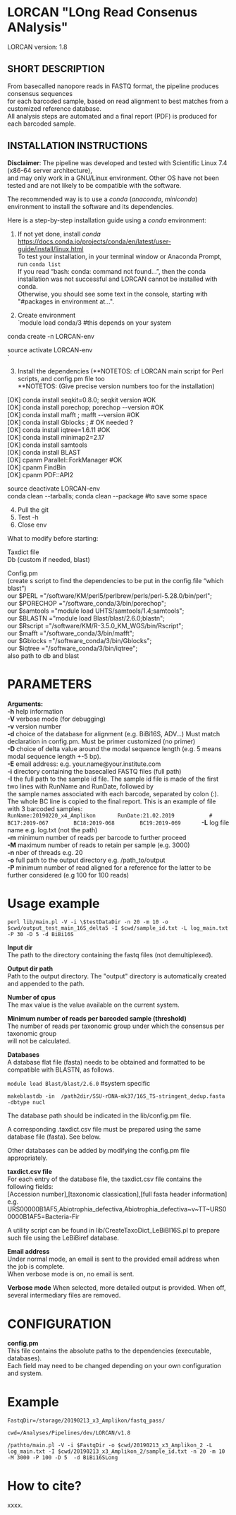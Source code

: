 
LORCAN "LOng Read Consenus ANalysis" 	 
====================================
LORCAN version: 1.8

## SHORT DESCRIPTION   
From basecalled nanopore reads in FASTQ format, the pipeline produces consensus sequences     
for each barcoded sample, based on read alignment to best matches from a customized reference database.  
All analysis steps are automated and a final report (PDF) is produced for each barcoded sample.      

## INSTALLATION INSTRUCTIONS      
**Disclaimer**: The pipeline was developed and tested with Scientific Linux 7.4 (x86-64 server architecture),    
and may only work in a GNU/Linux environment. Other OS have not been tested and are not likely to be compatible with the software.    

The recommended way is to use a *conda* (*anaconda*, *miniconda*) environment to install the software and its dependencies.     

Here is a step-by-step installation guide using a *conda* environment:     
1.	If not yet done, install *conda*     
https://docs.conda.io/projects/conda/en/latest/user-guide/install/linux.html     
To test your installation, in your terminal window or Anaconda Prompt, run `conda list`     
If you read “bash: conda: command not found...”, then the conda installation was not successful and LORCAN cannot be installed with conda.     
Otherwise, you should see some text in the console, starting with "#packages in environment at...".       

2.	Create environment     
`module load conda/3 #this depends on your system        

conda create -n LORCAN-env         

source activate LORCAN-env         
`

3.	Install the dependencies (**NOTETOS: cf LORCAN main script for Perl scripts, and config.pm file too      
**NOTETOS: (Give precise version numbers too for the installation)       

[OK] conda install seqkit=0.8.0; seqkit version #OK       
[OK] conda install porechop; porechop --version #OK       
[OK] conda install mafft ; mafft --version #OK       			
[OK] conda install Gblocks ;   # OK needed ?       		
[OK] conda install iqtree=1.6.11	      #OK       	
       [OK] conda install minimap2=2.17	       
       [OK] conda install samtools       
       [OK] conda install BLAST       
       [OK] cpanm Parallel::ForkManager #OK	       
       [OK] cpanm FindBin       
       [OK] cpanm PDF::API2       



source deactivate LORCAN-env        
conda clean --tarballs; conda clean --package #to save some space       

4.	Pull the git       
5.	Test -h       
6.	Close env       

What to modify before starting:       

Taxdict file        
Db (custom if needed, blast)       

Config.pm       
(create s script to find the dependencies to be put in the config.file “which blast”)       
our $PERL			="/software/KM/perl5/perlbrew/perls/perl-5.28.0/bin/perl";       
our $PORECHOP		="/software_conda/3/bin/porechop";       
our $samtools		="module load UHTS/samtools/1.4;samtools";       		
our $BLASTN			="module load Blast/blast/2.6.0;blastn";       
our $Rscript 		="/software/KM/R-3.5.0_KM_WGS/bin/Rscript";       
our $mafft 			="/software_conda/3/bin/mafft";       
our $Gblocks		="/software_conda/3/bin/Gblocks";       
our $iqtree			="/software_conda/3/bin/iqtree";       
also path to db and blast       


# PARAMETERS        

**Arguments:**      
**-h** help information            
**-V** verbose mode (for debugging)      
**-v** version number      
**-d** choice of the database for alignment (e.g. BiBi16S, ADV...) Must match declaration in config.pm. Must be primer customized (no primer)       
**-D** choice of delta value around the modal sequence length (e.g. 5 means modal sequence length +-5 bp).       
**-E** email address: e.g.  your.name\@your.institute.com       
**-i** directory containing the basecalled FASTQ files (full path)      
**-I** the full path to the sample id file. The sample id file is made of the first two lines with RunName and RunDate, followed by      
	the sample names associated with each barcode, separated by colon (:). The whole BC line is copied to the final report. 
	This is an example of file with 3 barcoded samples:     
	`
	RunName:20190220_x4_Amplikon      
	RunDate:21.02.2019      	
	#      
	BC17:2019-067      	
	BC18:2019-068      	
	BC19:2019-069      
	`
**-L** log file name e.g. log.txt (not the path)        
**-m** minimum number of reads per barcode to further proceed        
**-M** maximum number of reads to retain per sample (e.g. 3000)      
**-n** nber of threads e.g. 20       
**-o** full path to the output directory e.g. /path_to/output        
**-P** minimum  number of read aligned for a reference for the latter to be further considered (e.g 100 for 100 reads)        

# Usage example   
`perl lib/main.pl -V -i \$testDataDir -n 20 -m 10 -o $cwd/output_test_main_16S_delta5 -I $cwd/sample_id.txt -L log_main.txt -P 30 -D 5 -d BiBi16S`      
	
**Input dir**     		
The path to the directory containing the fastq files (not demultiplexed).          
		
**Output dir path**   
Path to the output directory. The "output" directory is automatically created and appended to the path.    
		
**Number of cpus**   
The max value is the value available on the current system.		
		
**Minimum number of reads per barcoded sample (threshold)**   
The number of reads per taxonomic group under which the consensus per taxonomic group 		
will not be calculated.		
		
**Databases**   
A database flat file (fasta) needs to be obtained and formatted to be compatible with BLASTN, as follows.     

`module load Blast/blast/2.6.0` #system specific     

`makeblastdb -in  /path2dir/SSU-rDNA-mk37/16S_TS-stringent_dedup.fasta -dbtype nucl`     

The database path should be indicated in the lib/config.pm file.     

A corresponding .taxdict.csv file must be prepared using the same database file (fasta). See below.      

Other databases can be added by modifying the config.pm file appropriately.    

**taxdict.csv file**   
For each entry of the database file, the taxdict.csv file contains the following fields:     
[Accession number],[taxonomic classication],[full fasta header information]      
e.g. URS00000B1AF5,Abiotrophia_defectiva,Abiotrophia_defectiva~v~TT~URS00000B1AF5=Bacteria-Fir      
			
A utility script can be found in lib/CreateTaxoDict_LeBiBI16S.pl to prepare such file using the LeBiBiref database.     
		
      
		
**Email address**   
Under normal mode, an email is sent to the provided email address when the job is complete.    
When verbose mode is on, no email is sent.   

**Verbose mode**
When selected, more detailed output is provided. When off, several intermediary files are removed.    
		
		
# CONFIGURATION   
**config.pm**   
This file contains the absolute paths to the dependencies (executable, databases).    
Each field may need to be changed depending on your own configuration and system.    

# Example

`FastqDir=/storage/20190213_x3_Amplikon/fastq_pass/`   

`cwd=/Analyses/Pipelines/dev/LORCAN/v1.8`   

`/pathto/main.pl -V -i $FastqDir -o $cwd/20190213_x3_Amplikon_2 -L log_main.txt -I $cwd/20190213_x3_Amplikon_2/sample_id.txt -n 20 -m 10 -M 3000 -P 100 -D 5  -d BiBi16SLong`
     

# How to cite?       		
xxxx.    



